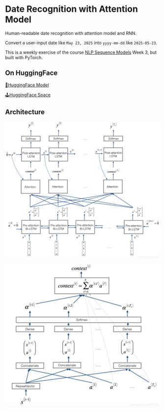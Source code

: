 # Date Recognition with Attention Model

Human-readable date recognition with attention model and RNN.

Convert a user-input date like `May 23, 2025` into `yyyy-mm-dd` like `2025-05-23`.

This is a weekly exercise of the course [NLP Sequence Models](https://www.coursera.org/learn/nlp-sequence-models) Week 3, but built with PyTorch.



## On HuggingFace

[🤗HuggingFace Model](https://huggingface.co/Treep/DateRecogAttentionModel)

[🕹️HuggingFace Space](https://huggingface.co/spaces/Treep/DateRecogModel)



## Architecture

![img](figures/arch1.png)

![img](figures/arch2.png)
